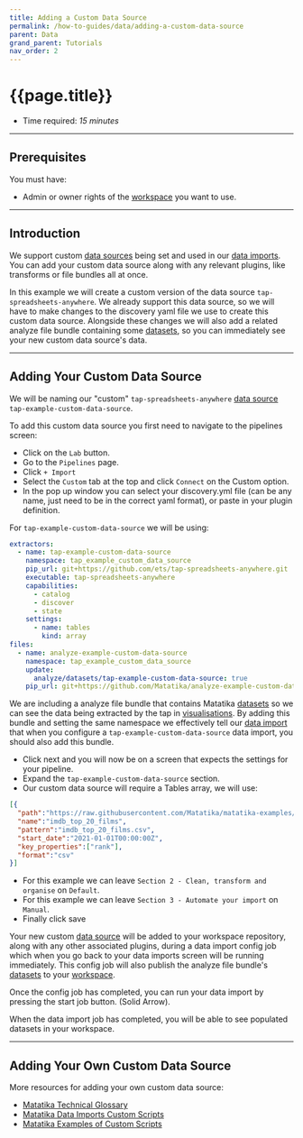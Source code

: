 ```yaml
---
title: Adding a Custom Data Source
permalink: /how-to-guides/data/adding-a-custom-data-source
parent: Data
grand_parent: Tutorials
nav_order: 2
---
```


# {{page.title}}

- Time required: _15 minutes_

---

## Prerequisites

You must have:

- Admin or owner rights of the [workspace]({{site.baseurl}}/glossary#workspace) you want to use.

---

## Introduction

We support custom [data sources]({{site.baseurl}}/glossary#data-source) being set and used in our [data imports]({{site.baseurl}}/glossary#data-import). You can add your custom data source along with any relevant plugins, like transforms or file bundles all at once.

In this example we will create a custom version of the data source `tap-spreadsheets-anywhere`. We already support this data source, so we will have to make changes to the discovery yaml file we use to create this custom data source. Alongside these changes we will also add a related analyze file bundle containing some [datasets]({{site.baseurl}}/dataml/datasetml/), so you can immediately see your new custom data source's data.


---

## Adding Your Custom Data Source

We will be naming our "custom" `tap-spreadsheets-anywhere` [data source]({{site.baseurl}}/glossary#data-source) `tap-example-custom-data-source`.

To add this custom data source you first need to navigate to the pipelines screen:

- Click on the `Lab` button.
- Go to the `Pipelines` page.
- Click `+ Import`
- Select the `Custom` tab at the top and click `Connect` on the Custom option.
- In the pop up window you can select your discovery.yml file (can be any name, just need to be in the correct yaml format), or paste in your plugin definition.

For `tap-example-custom-data-source` we will be using:

```yaml
extractors:
  - name: tap-example-custom-data-source
    namespace: tap_example_custom_data_source
    pip_url: git+https://github.com/ets/tap-spreadsheets-anywhere.git
    executable: tap-spreadsheets-anywhere
    capabilities:
      - catalog
      - discover
      - state
    settings:
      - name: tables
        kind: array
files:
  - name: analyze-example-custom-data-source
    namespace: tap_example_custom_data_source
    update:
      analyze/datasets/tap-example-custom-data-source: true
    pip_url: git+https://github.com/Matatika/analyze-example-custom-data-source.git
```

We are including a analyze file bundle that contains Matatika [datasets]({{site.baseurl}}/dataml/datasetml/) so we can see the data being extracted by the tap in [visualisations]({{site.baseurl}}/dataml/datasetml/charts). By adding this bundle and setting the same namespace we effectively tell our [data import]({{site.baseurl}}/glossary#data-import) that when you configure a `tap-example-custom-data-source` data import, you should also add this bundle.

- Click next and you will now be on a screen that expects the settings for your pipeline.
- Expand the `tap-example-custom-data-source` section.
- Our custom data source will require a Tables array, we will use:
```json
[{
  "path":"https://raw.githubusercontent.com/Matatika/matatika-examples/master/example_adding_a_custom_data_source",
  "name":"imdb_top_20_films",
  "pattern":"imdb_top_20_films.csv",
  "start_date":"2021-01-01T00:00:00Z",
  "key_properties":["rank"],
  "format":"csv" 
}]
```
- For this example we can leave `Section 2 - Clean, transform and organise` on `Default`.
- For this example we can leave `Section 3 - Automate your import` on `Manual`.
- Finally click save

Your new custom [data source]({{site.baseurl}}/glossary#data-source) will be added to your workspace repository, along with any other associated plugins, during a data import config job which when you go back to your data imports screen will be running immediately. This config job will also publish the analyze file bundle's [datasets]({{site.baseurl}}/dataml/datasetml/) to your [workspace]({{site.baseurl}}/glossary#workspace).

Once the config job has completed, you can run your data import by pressing the start job button. (Solid Arrow).

When the data import job has completed, you will be able to see populated datasets in your workspace.

---

## Adding Your Own Custom Data Source

More resources for adding your own custom data source:

- [Matatika Technical Glossary](https://github.com/Matatika/matatika-examples/tree/master/matatika_technical_glossary#custom-data-source)
- [Matatika Data Imports Custom Scripts]({{site.baseurl}}/dataml/pipelineml/custom-scripts)
- [Matatika Examples of Custom Scripts](https://github.com/Matatika/matatika-examples/tree/master/example_data_import_scripts)
